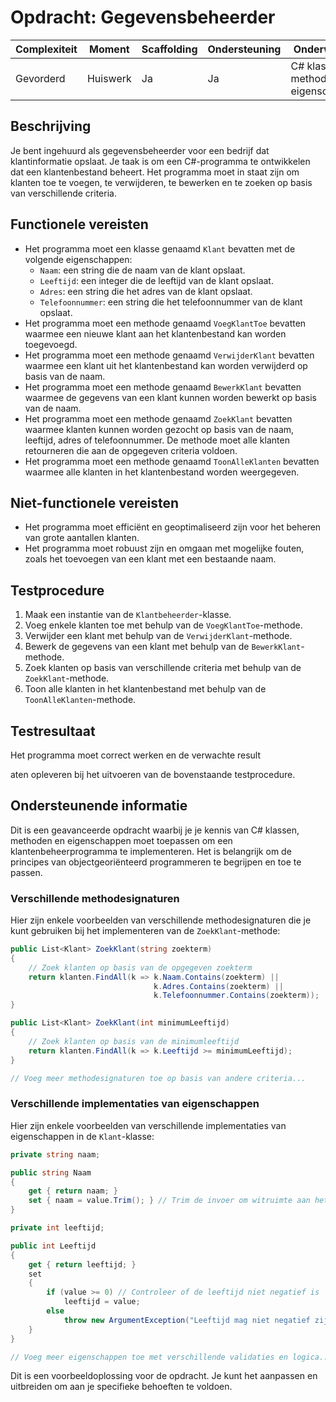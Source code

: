 # Opdracht: Gegevensbeheerder

| Complexiteit | Moment     | Scaffolding | Ondersteuning | Onderwerpen               |
|--------------|------------|-------------|---------------|---------------------------|
| Gevorderd    | Huiswerk   | Ja          | Ja            | C# klassen, methoden, eigenschappen |

## Beschrijving
Je bent ingehuurd als gegevensbeheerder voor een bedrijf dat klantinformatie opslaat. Je taak is om een C#-programma te ontwikkelen dat een klantenbestand beheert. Het programma moet in staat zijn om klanten toe te voegen, te verwijderen, te bewerken en te zoeken op basis van verschillende criteria.

## Functionele vereisten
- Het programma moet een klasse genaamd `Klant` bevatten met de volgende eigenschappen:
  - `Naam`: een string die de naam van de klant opslaat.
  - `Leeftijd`: een integer die de leeftijd van de klant opslaat.
  - `Adres`: een string die het adres van de klant opslaat.
  - `Telefoonnummer`: een string die het telefoonnummer van de klant opslaat.
- Het programma moet een methode genaamd `VoegKlantToe` bevatten waarmee een nieuwe klant aan het klantenbestand kan worden toegevoegd.
- Het programma moet een methode genaamd `VerwijderKlant` bevatten waarmee een klant uit het klantenbestand kan worden verwijderd op basis van de naam.
- Het programma moet een methode genaamd `BewerkKlant` bevatten waarmee de gegevens van een klant kunnen worden bewerkt op basis van de naam.
- Het programma moet een methode genaamd `ZoekKlant` bevatten waarmee klanten kunnen worden gezocht op basis van de naam, leeftijd, adres of telefoonnummer. De methode moet alle klanten retourneren die aan de opgegeven criteria voldoen.
- Het programma moet een methode genaamd `ToonAlleKlanten` bevatten waarmee alle klanten in het klantenbestand worden weergegeven.

## Niet-functionele vereisten
- Het programma moet efficiënt en geoptimaliseerd zijn voor het beheren van grote aantallen klanten.
- Het programma moet robuust zijn en omgaan met mogelijke fouten, zoals het toevoegen van een klant met een bestaande naam.

## Testprocedure
1. Maak een instantie van de `Klantbeheerder`-klasse.
2. Voeg enkele klanten toe met behulp van de `VoegKlantToe`-methode.
3. Verwijder een klant met behulp van de `VerwijderKlant`-methode.
4. Bewerk de gegevens van een klant met behulp van de `BewerkKlant`-methode.
5. Zoek klanten op basis van verschillende criteria met behulp van de `ZoekKlant`-methode.
6. Toon alle klanten in het klantenbestand met behulp van de `ToonAlleKlanten`-methode.

## Testresultaat
Het programma moet correct werken en de verwachte result

aten opleveren bij het uitvoeren van de bovenstaande testprocedure.

## Ondersteunende informatie
Dit is een geavanceerde opdracht waarbij je je kennis van C# klassen, methoden en eigenschappen moet toepassen om een klantenbeheerprogramma te implementeren. Het is belangrijk om de principes van objectgeoriënteerd programmeren te begrijpen en toe te passen.

### Verschillende methodesignaturen
Hier zijn enkele voorbeelden van verschillende methodesignaturen die je kunt gebruiken bij het implementeren van de `ZoekKlant`-methode:

```csharp
public List<Klant> ZoekKlant(string zoekterm)
{
    // Zoek klanten op basis van de opgegeven zoekterm
    return klanten.FindAll(k => k.Naam.Contains(zoekterm) ||
                                k.Adres.Contains(zoekterm) ||
                                k.Telefoonnummer.Contains(zoekterm));
}

public List<Klant> ZoekKlant(int minimumLeeftijd)
{
    // Zoek klanten op basis van de minimumleeftijd
    return klanten.FindAll(k => k.Leeftijd >= minimumLeeftijd);
}

// Voeg meer methodesignaturen toe op basis van andere criteria...
```

### Verschillende implementaties van eigenschappen
Hier zijn enkele voorbeelden van verschillende implementaties van eigenschappen in de `Klant`-klasse:

```csharp
private string naam;

public string Naam
{
    get { return naam; }
    set { naam = value.Trim(); } // Trim de invoer om witruimte aan het begin en einde te verwijderen
}

private int leeftijd;

public int Leeftijd
{
    get { return leeftijd; }
    set
    {
        if (value >= 0) // Controleer of de leeftijd niet negatief is
            leeftijd = value;
        else
            throw new ArgumentException("Leeftijd mag niet negatief zijn.");
    }
}

// Voeg meer eigenschappen toe met verschillende validaties en logica...
```

Dit is een voorbeeldoplossing voor de opdracht. Je kunt het aanpassen en uitbreiden om aan je specifieke behoeften te voldoen.

